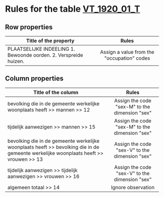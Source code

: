 # Rules for the table [VT_1920_01_T](https://github.com/cgueret/DataDump/blob/master/xls-marked/VT_1920_01_T_marked.xls?raw=true)
## Row properties
| Title of the property | Rules |
| --------------------- |:-----:|
| PLAATSELIJKE  INDEELING    1. Bewoonde oorden. 2. Verspreide huizen. | Assign a value from the "occupation" codes |
## Column properties
| Title of the column | Rules |
| --------------------- |:-----:|
| bevolking die in de gemeente werkelijke woonplaats heeft >> mannen >> 12 | Assign the code "sex-M" to the dimension "sex" |
| tijdelijk aanwezigen >> mannen >> 15 | Assign the code "sex-M" to the dimension "sex" |
| bevolking die in de gemeente werkelijke woonplaats heeft >> bevolking die in de gemeente werkelijke woonplaats heeft >> vrouwen >> 13 | Assign the code "sex-V" to the dimension "sex" |
| tijdelijk aanwezigen >> tijdelijk aanwezigen >> vrouwen >> 16 | Assign the code "sex-V" to the dimension "sex" |
| algemeen totaal >> 14 | Ignore observation |
